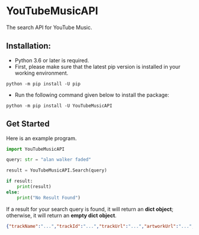 # YouTubeMusicAPI
The search API for YouTube Music.

## Installation:
- Python 3.6 or later is required.
- First, please make sure that the latest pip version is installed in your working environment.
```
python -m pip install -U pip
```
- Run the following command given below to install the package:
```
python -m pip install -U YouTubeMusicAPI
```

## Get Started
Here is an example program.
```py
import YouTubeMusicAPI

query: str = "alan walker faded"

result = YouTubeMusicAPI.Search(query)

if result:
    print(result)
else:
    print("No Result Found")
```
If a result for your search query is found, it will return an **dict object**; otherwise, it will return an **empty dict object**. 
```json
{"trackName":"...","trackId":"...","trackUrl":"...","artworkUrl":"...","artistName":"...","artistUrl":"..."}
```
